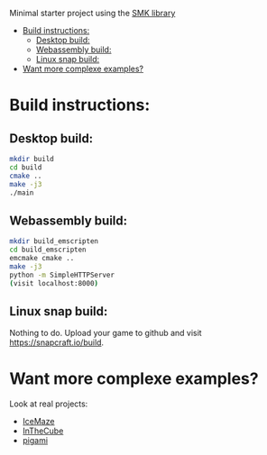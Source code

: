 Minimal starter project using the
[SMK library](https://github.com/ArthurSonzogni/smk)

- [Build instructions:](#build-instructions-)
  * [Desktop build:](#desktop-build-)
  * [Webassembly build:](#webassembly-build-)
  * [Linux snap build:](#linux-snap-build-)
- [Want more complexe examples?](#want-more-complexe-examples-)

# Build instructions:

## Desktop build:
~~~bash
mkdir build
cd build
cmake ..
make -j3
./main
~~~

## Webassembly build:
~~~bash
mkdir build_emscripten
cd build_emscripten
emcmake cmake ..
make -j3
python -m SimpleHTTPServer
(visit localhost:8000)
~~~

## Linux snap build:
Nothing to do. Upload your game to github and visit https://snapcraft.io/build.

# Want more complexe examples?

Look at real projects:
* [IceMaze](https://github.com/ArthurSonzogni/IceMaze)
* [InTheCube](https://github.com/ArthurSonzogni/InTheCube)
* [pigami](https://github.com/ArthurSonzogni/pigami)
